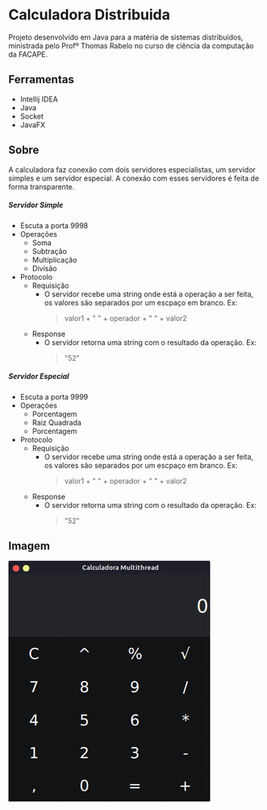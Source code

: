 # Calculadora Distribuida
Projeto desenvolvido em Java para a matéria de sistemas distribuidos, ministrada pelo Profº Thomas Rabelo no curso de ciência da computação da FACAPE.

## Ferramentas
- Intellij IDEA
- Java
- Socket
- JavaFX

## Sobre
A calculadora faz conexão com dois servidores especialistas, um servidor simples e um servidor especial. A conexão com esses servidores é feita de forma transparente.

##### Servidor Simple
- Escuta a porta 9998
- Operações
    - Soma
    - Subtração
    - Multiplicação
    - Divisão
- Protocolo
    - Requisição
        - O servidor recebe uma string onde está a operação a ser feita, os valores são separados por um escpaço em branco. Ex:
            > valor1 + " " + operador + " " + valor2
    - Response
        - O servidor retorna uma string com o resultado da operação.
          Ex: 
          > "52"

##### Servidor Especial
- Escuta a porta 9999
- Operações
    - Porcentagem
    - Raiz Quadrada
    - Porcentagem
- Protocolo
    - Requisição
        - O servidor recebe uma string onde está a operação a ser feita, os valores são separados por um escpaço em branco. Ex:
            > valor1 + " " + operador + " " + valor2
    - Response
        - O servidor retorna uma string com o resultado da operação.
          Ex: 
          > "52"

## Imagem
![calculadora](./calculadora.png)